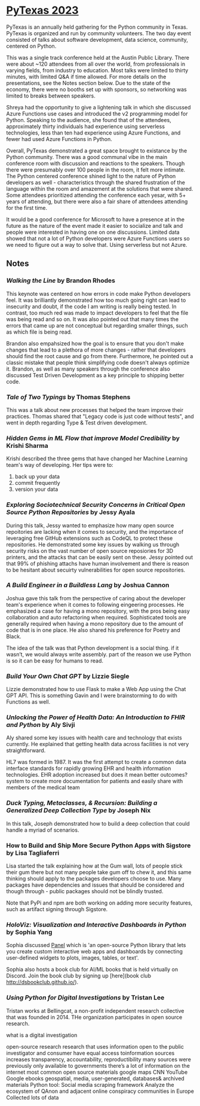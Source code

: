 # [PyTexas 2023](https://www.pytexas.org/)

PyTexas is an annually held gathering for the Python community in Texas. PyTexas is organized and run by community volunteers. The two day event consisted of talks about software development, data science, community, centered on Python. 

This was a single track conference held at the Austin Public Library. There were about ~120 attendees from all over the world, from professionals in varying fields, from industry to education. Most talks were limited to thirty minutes, with limited Q&A if time allowed. For more details on the presentations, see the Notes section below. Due to the state of the economy, there were no booths set up with sponsors, so networking was limited to breaks between speakers.

Shreya had the opportunity to give a lightening talk in which she discussed Azure Functions use cases and introduced the v2 programming model for Python. Speaking to the audience, she found that of the attendees, approximately thirty individuals had experience using serverless technologies, less than ten had experience using Azure Functions, and fewer had used Azure Functions in Python.

Overall, PyTexas demonstrated a great space brought to existance by the Python community. There was a good communal vibe in the main conference room with discussion and reactions to the speakers. Though there were presumably over 100 people in the room, it felt more intimate. The Python centered conference shined light to the nature of Python developers as well - characteristics through the shared frustration of the language within the room and amazement at the solutions that were shared. Some attendees prioritized attending the conference each yesar, with 5+ years of attending, but there were also a fair share of attendees attending for the first time.

It would be a good conference for Microsoft to have a presence at in the future as the nature of the event made it easier to socialize and talk and people were interested in having one on one discussions. Limited data showed that not a lot of Python developers were Azure Functions users so we need to figure out a way to solve that. Using serverless but not Azure.

## Notes

### _Walking the Line_ by Brandon Rhodes

This keynote was centered on how errors in code make Python developers feel. It was brilliantly demonstrated how too much going right can lead to insecurity and doubt, if the code I am writing is really being tested. In contrast, too much red was made to impact developers to feel that the file was being read and so on. It was also pointed out that many times the errors that came up are not conceptual but regarding smaller things, such as which file is being read.

Brandon also empahsized how the goal is to ensure that you don't make changes that lead to a plethora of more changes - rather that developers should find the root cause and go from there. Furthermore, he pointed out a classic mistake that people think simplifying code doesn't always optimize it. Brandon, as well as many speakers through the conference also discussed Test Driven Development as a key principle to shipping better code.

### _Tale of Two Typings_ by Thomas Stephens

This was a talk about new processes that helped the team improve their practices. Thomas shared that "Legacy code is just code without tests", and went in depth regarding Type & Test driven development.

### _Hidden Gems in ML Flow that improve Model Credibility_ by Krishi Sharma

Krishi described the three gems that have changed her Machine Learning team's way of developing. Her tips were to:
1. back up your data
2. commit frequently
3. version your data

### _Exploring Sociotechnical Security Concerns in Critical Open Source Python Repositories_ by Jessy Ayala

During this talk, Jessy wanted to emphasize how many open source repoitories are lacking when it comes to security, and the importance of leveraging free GitHub extensions such as CodeQL to protect these repositories. He demonstrated some key issues by walking us through security risks on the vast number of open source reposiories for 3D printers, and the attacks that can be easily sent on these. Jessy pointed out that 99% of phishing attachs have human involvement and there is reason to be hesitant about secuirty vulnerabilities for open source repositories. 

### _A Build Engineer in a Buildless Lang_ by Joshua Cannon

Joshua gave this talk from the perspective of caring about the developer team's experience when it comes to following eingeering processes. He emphasized a case for having a mono repository, with the pros being easy collaboration and auto refactoring when required. Sophisticated tools are generally required when having a mono repository due to the amount of code that is in one place. He also shared his preference for Poetry and Black. 

The idea of the talk was that Python development is a social thing. if it wasn’t, we would always write assembly. part of the reason we use Python is so it can be easy for humans to read.

### _Build Your Own Chat GPT_ by Lizzie Siegle

Lizzie demonstrated how to use Flask to make a Web App using the Chat GPT API. This is something Gavin and I were brainstorming to do with Functions as well.

### _Unlocking the Power of Health Data: An Introduction to FHIR and Python_ by Aly Sivji

Aly shared some key issues with health care and technology that exists currently. He explained that getting health data across facilities is not very straightforward.

HL7 was formed in 1987. It was the first attempt to create a common data interface standards for rapidly growing EHR and health information technologies.
EHR adoption increased but does it mean better outcomes?
system to create more documentation for patients and easily share with members of the medical team

### _Duck Typing, Metaclasses, & Recursion: Building a Generalized Deep Collection Type_ by Joseph Nix

In this talk, Joseph demonstrated how to build a deep collection that could handle a myriad of scenarios.

### How to Build and Ship More Secure Python Apps with Sigstore by Lisa Tagliaferri

Lisa started the talk explaining how at the Gum wall, lots of people stick their gum there but not many people take gum off to chew it, and this same thinking should apply to the packages developers choose to use. Many packages have dependencies and issues that should be considered and though through - public packages should not be blindly trusted.

Note that PyPi and npm are both working on adding more security features, such as artifact signing through Sigstore.

### _HoloViz: Visualization and Interactive Dashboards in Python_ by Sophia Yang

Sophia discussed [Panel](https://panel.holoviz.org/) which is 'an open-source Python library that lets you create custom interactive web apps and dashboards by connecting user-defined widgets to plots, images, tables, or text'.

Sophia also hosts a book club for AI/ML books that is held virtually on Discord. Join the book club by signing up [here](book club http://dsbookclub.github.io/).

### _Using Python for Digital Investigations_ by Tristan Lee

Tristan works at Bellingcat, a non-profit independent research collective that was founded in 2014. THe organization participates in open source research.

what is a digital investigation

open-source research
research that uses information open to the public
investigator and consumer have equal access toinformation sources
increases transparency, accountability, reproductibility
many sources were previously only available to governments
there’s a lot of information on the internet
most common open source materials
google maps
CNN
YouTube
Google ebooks
geospatial, media, user-generated, databases& archived materials
Python tool: Social media scraping framework
Analyze the ecosystem of QAnon and adjacent online conspiracy communities in Europe
Collected lots of data
